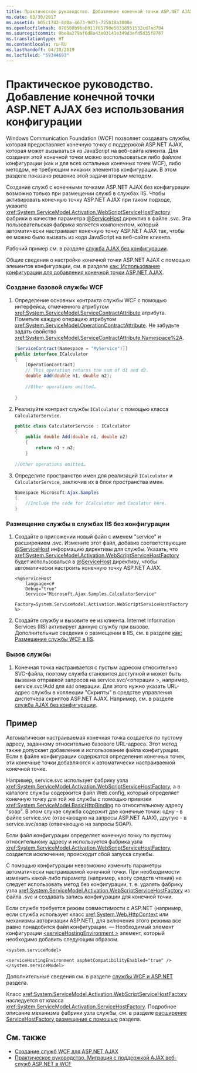 ```yaml
---
title: Практическое руководство. Добавление конечной точки ASP.NET AJAX без использования конфигурации
ms.date: 03/30/2017
ms.assetid: b05c1742-8d0a-4673-9d71-725b18a3008e
ms.openlocfilehash: 078580b96ab911f65790e58338951532cd7ad704
ms.sourcegitcommit: 0be8a279af6d8a43e03141e349d3efd5d35f8767
ms.translationtype: HT
ms.contentlocale: ru-RU
ms.lasthandoff: 04/18/2019
ms.locfileid: "59344693"
---
```

# <a name="how-to-add-an-aspnet-ajax-endpoint-without-using-configuration"></a>Практическое руководство. Добавление конечной точки ASP.NET AJAX без использования конфигурации
Windows Communication Foundation (WCF) позволяет создавать службы, которая предоставляет конечную точку с поддержкой ASP.NET AJAX, которая может вызываться из JavaScript на веб-сайта клиента. Для создания этой конечной точки можно воспользоваться либо файлом конфигурации (как и для всех остальных конечных точек WCF), либо методом, не требующим никаких элементов конфигурации. В этом разделе показано решение этой задачи вторым методом.  
  
 Создание служб с конечными точками ASP.NET AJAX без конфигурации возможно только при размещении служб в службах IIS. Чтобы активировать конечную точку ASP.NET AJAX при таком подходе, укажите <xref:System.ServiceModel.Activation.WebScriptServiceHostFactory> фабрики в качестве параметра [ \@ServiceHost](../../../../docs/framework/configure-apps/file-schema/wcf-directive/servicehost.md) директив в файле .svc. Эта пользовательская фабрика является компонентом, который автоматически настраивает конечную точку ASP.NET AJAX так, чтобы ее можно было вызвать из кода JavaScript на веб-сайте клиента.  
  
 Рабочий пример см. в разделе [служба AJAX без конфигурации](../../../../docs/framework/wcf/samples/ajax-service-without-configuration.md).  
  
 Общие сведения о настройке конечной точки ASP.NET AJAX с помощью элементов конфигурации, см. в разделе [как: Использование конфигурации для добавления конечной точки ASP.NET AJAX](../../../../docs/framework/wcf/feature-details/how-to-use-configuration-to-add-an-aspnet-ajax-endpoint.md).  
  
### <a name="to-create-a-basic-wcf-service"></a>Создание базовой службы WCF  
  
1. Определение основных контракта службы WCF с помощью интерфейса, отмеченного атрибутом <xref:System.ServiceModel.ServiceContractAttribute> атрибута. Пометьте каждую операцию атрибутом <xref:System.ServiceModel.OperationContractAttribute>. Не забудьте задать свойство <xref:System.ServiceModel.ServiceContractAttribute.Namespace%2A>.  
  
    ```csharp  
    [ServiceContract(Namespace = "MyService")]]  
    public interface ICalculator  
    {  
        [OperationContract]  
        // This operation returns the sum of d1 and d2.  
        double Add(double n1, double n2);  
  
        //Other operations omitted…  
  
    }  
    ```  
  
2. Реализуйте контракт службы `ICalculator` с помощью класса `CalculatorService`.  
  
    ```csharp  
    public class CalculatorService : ICalculator  
    {  
        public double Add(double n1, double n2)  
        {  
            return n1 + n2;  
        }  
  
    //Other operations omitted…  
    ```  
  
3. Определите пространство имен для реализаций `ICalculator` и `CalculatorService`, заключив их в блок пространства имен.  
  
    ```csharp  
    Namespace Microsoft.Ajax.Samples  
    {  
        //Include the code for ICalculator and Caculator here.  
    }  
    ```  
  
### <a name="to-host-the-service-in-internet-information-services-without-configuration"></a>Размещение службы в службах IIS без конфигурации  
  
1. Создайте в приложении новый файл с именем "service" и расширением .svc. Измените этот файл, добавив соответствующие [ \@ServiceHost](../../../../docs/framework/configure-apps/file-schema/wcf-directive/servicehost.md) информацию директивы для службы. Указать, что <xref:System.ServiceModel.Activation.WebScriptServiceHostFactory> будет использоваться в [ \@ServiceHost](../../../../docs/framework/configure-apps/file-schema/wcf-directive/servicehost.md) директиву, чтобы автоматически настроить конечную точку ASP.NET AJAX.  
  
    ```  
    <%@ServiceHost   
        language=c#   
        Debug="true"   
        Service="Microsoft.Ajax.Samples.CalculatorService"  
        Factory=System.ServiceModel.Activation.WebScriptServiceHostFactory  
    %>  
    ```  
  
2. Создайте службу и вызовите ее из клиента. Internet Information Services (IIS) активирует данную службу при вызове. Дополнительные сведения о размещении в IIS, см. в разделе [как: Размещение службы WCF в IIS](../../../../docs/framework/wcf/feature-details/how-to-host-a-wcf-service-in-iis.md).  
  
### <a name="to-call-the-service"></a>Вызов службы  
  
1. Конечная точка настраивается с пустым адресом относительно SVC-файла, поэтому служба становится доступной и может быть вызвана отправкой запросов на service.svc/\<операции >, например, service.svc/Add для `Add` операции. Для этого нужно указать URL-адрес службы в коллекции "Скрипты" в средстве управления диспетчера скриптов ASP.NET AJAX. Например, см. в разделе [служба AJAX без конфигурации](../../../../docs/framework/wcf/samples/ajax-service-without-configuration.md).  
  
## <a name="example"></a>Пример  
  
 Автоматически настраиваемая конечная точка создается по пустому адресу, заданному относительно базового URL-адреса. Этот метод также допускает добавление и использование файла конфигурации. Если в файле конфигурации содержатся определения конечных точек, эти конечные точки добавляются к автоматически настраиваемой конечной точке.  
  
 Например, service.svc использует фабрику узла <xref:System.ServiceModel.Activation.WebScriptServiceHostFactory>, а в каталоге службы содержится файл Web.config, который определяет конечную точку для той же службы с помощью привязки <xref:System.ServiceModel.BasicHttpBinding> по относительному адресу "soap". В этом случае служба содержит две конечные точки: одну - в файле service.svc (отвечающую на запросы ASP.NET AJAX), другую - в service.svc/soap (отвечающую на запросы SOAP).  
  
 Если файл конфигурации определяет конечную точку по пустому относительному адресу и используется фабрика узла <xref:System.ServiceModel.Activation.WebScriptServiceHostFactory>, создается исключение, происходит сбой запуска службы.  
  
 С помощью конфигурации невозможно изменить параметры автоматически настраиваемой конечной точки. При необходимости изменить какой-либо параметр (например, квоту средств чтения) не следует использовать метод без конфигурации, т. е. удалять фабрику узла <xref:System.ServiceModel.Activation.WebScriptServiceHostFactory> из файла .svc и создавать запись конфигурации для конечной точки.  
  
 Если службе требуется режим совместимости с ASP.NET (например, если служба использует класс <xref:System.Web.HttpContext> или механизмы авторизации ASP.NET), для включения этого режима все равно понадобится файл конфигурации. — Необходимый элемент конфигурации [ \<serviceHostingEnvironment >](../../../../docs/framework/configure-apps/file-schema/wcf/servicehostingenvironment.md) элемент, который необходимо добавить следующим образом.  
  
 `<system.serviceModel>`  
  
 `<serviceHostingEnvironment aspNetCompatibilityEnabled="true" /> </system.serviceModel>`  
  
 Дополнительные сведения см. в разделе [службы WCF и ASP.NET](../../../../docs/framework/wcf/feature-details/wcf-services-and-aspnet.md) раздела.  
  
 Класс <xref:System.ServiceModel.Activation.WebScriptServiceHostFactory> наследуется от класса <xref:System.ServiceModel.Activation.ServiceHostFactory>. Подробное описание механизма фабрики узла службы, см. в разделе [расширение ServiceHostFactory размещение с помощью](../../../../docs/framework/wcf/extending/extending-hosting-using-servicehostfactory.md) раздела.  
  
## <a name="see-also"></a>См. также

- [Создание служб WCF для ASP.NET AJAX](../../../../docs/framework/wcf/feature-details/creating-wcf-services-for-aspnet-ajax.md)
- [Практическое руководство. Миграция с поддержкой AJAX веб-служб ASP.NET в WCF](../../../../docs/framework/wcf/feature-details/how-to-migrate-ajax-enabled-aspnet-web-services-to-wcf.md)
